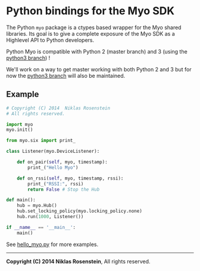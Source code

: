 # Python bindings for the Myo SDK

The Python `myo` package is a ctypes based wrapper for the Myo shared
libraries. Its goal is to give a complete exposure of the Myo SDK as a
Highlevel API to Python developers.

Python Myo is compatible with Python 2 (master branch) and 3 (using the [python3 branch](https://github.com/juharris/myo-python/tree/python3)) !

We'll work on a way to get master working with both Python 2 and 3 but for now the [python3 branch](https://github.com/juharris/myo-python/tree/python3) will also be maintained.

## Example

```python
# Copyright (C) 2014  Niklas Rosenstein
# All rights reserved.

import myo
myo.init()

from myo.six import print_

class Listener(myo.DeviceListener):

    def on_pair(self, myo, timestamp):
        print_("Hello Myo")

    def on_rssi(self, myo, timestamp, rssi):
        print_("RSSI:", rssi)
        return False # Stop the Hub

def main():
    hub = myo.Hub()
    hub.set_locking_policy(myo.locking_policy.none)
    hub.run(1000, Listener())

if __name__ == '__main__':
    main()
```

See [hello_myo.py](examples/hello_myo.py) for more examples.

----

__Copyright (C) 2014  Niklas Rosenstein__,
All rights reserved.

